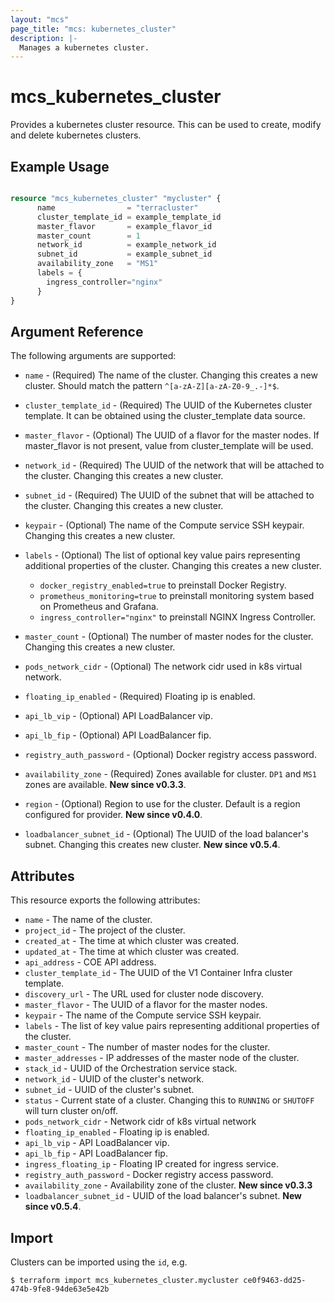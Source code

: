 ```yaml
---
layout: "mcs"
page_title: "mcs: kubernetes_cluster"
description: |-
  Manages a kubernetes cluster.
---
```


# mcs\_kubernetes\_cluster

Provides a kubernetes cluster resource. This can be used to create, modify and delete kubernetes clusters.

## Example Usage

```terraform

resource "mcs_kubernetes_cluster" "mycluster" {
      name                = "terracluster"
      cluster_template_id = example_template_id
      master_flavor       = example_flavor_id
      master_count        = 1
      network_id          = example_network_id
      subnet_id           = example_subnet_id
      availability_zone   = "MS1"
      labels = {
        ingress_controller="nginx"
      }
}
```

## Argument Reference

The following arguments are supported:

* `name` - (Required) The name of the cluster. Changing this creates a new cluster. Should match the pattern `^[a-zA-Z][a-zA-Z0-9_.-]*$`.

* `cluster_template_id` - (Required) The UUID of the Kubernetes cluster
    template. It can be obtained using the cluster_template data source.

* `master_flavor` - (Optional) The UUID of a flavor for the master nodes.
 If master_flavor is not present, value from cluster_template will be used.

* `network_id` - (Required) The UUID of the network that will be attached to the cluster.
 Changing this creates a new cluster.

* `subnet_id` - (Required) The UUID of the subnet that will be attached to the cluster.
 Changing this creates a new cluster.

* `keypair` - (Optional) The name of the Compute service SSH keypair. Changing
    this creates a new cluster.

* `labels` - (Optional) The list of optional key value pairs representing additional
    properties of the cluster. Changing this creates a new cluster.
  * `docker_registry_enabled=true` to preinstall Docker Registry.
  * `prometheus_monitoring=true` to preinstall monitoring system based on Prometheus and Grafana.
  * `ingress_controller="nginx"` to preinstall NGINX Ingress Controller.

* `master_count` - (Optional) The number of master nodes for the cluster.
    Changing this creates a new cluster.
    
* `pods_network_cidr` - (Optional) The network cidr used in k8s virtual network.

* `floating_ip_enabled` - (Required) Floating ip is enabled.

* `api_lb_vip` - (Optional) API LoadBalancer vip.

* `api_lb_fip` - (Optional) API LoadBalancer fip.

* `registry_auth_password` - (Optional) Docker registry access password.

* `availability_zone` - (Required) Zones available for cluster. `DP1` and `MS1` zones are available. **New since v0.3.3**.

* `region` - (Optional) Region to use for the cluster. Default is a region configured for provider. **New since v0.4.0**.

* `loadbalancer_subnet_id` - (Optional) The UUID of the load balancer's subnet. Changing this creates new cluster. **New since v0.5.4**.

## Attributes

This resource exports the following attributes:

* `name` - The name of the cluster.
* `project_id` - The project of the cluster.
* `created_at` - The time at which cluster was created.
* `updated_at` - The time at which cluster was created.
* `api_address` - COE API address.
* `cluster_template_id` - The UUID of the V1 Container Infra cluster template.
* `discovery_url` - The URL used for cluster node discovery.
* `master_flavor` - The UUID of a flavor for the master nodes. 
* `keypair` - The name of the Compute service SSH keypair.
* `labels` - The list of key value pairs representing additional properties of
                 the cluster.
* `master_count` - The number of master nodes for the cluster.
* `master_addresses` - IP addresses of the master node of the cluster.
* `stack_id` - UUID of the Orchestration service stack.
* `network_id` - UUID of the cluster's network.
* `subnet_id` - UUID of the cluster's subnet.
* `status` - Current state of a cluster. Changing this to `RUNNING` or `SHUTOFF` will turn cluster on/off.
* `pods_network_cidr` - Network cidr of k8s virtual network
* `floating_ip_enabled` - Floating ip is enabled.
* `api_lb_vip` - API LoadBalancer vip.
* `api_lb_fip` - API LoadBalancer fip.
* `ingress_floating_ip` - Floating IP created for ingress service.
* `registry_auth_password` - Docker registry access password.
* `availability_zone` - Availability zone of the cluster. **New since v0.3.3**
* `loadbalancer_subnet_id` - UUID of the load balancer's subnet. **New since v0.5.4**.

## Import

Clusters can be imported using the `id`, e.g.

```
$ terraform import mcs_kubernetes_cluster.mycluster ce0f9463-dd25-474b-9fe8-94de63e5e42b
```